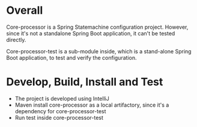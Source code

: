 # Overall
Core-processor is a Spring Statemachine configuration project. However, since it's not a standalone Spring Boot application, it can't be tested directly.

Core-processor-test is a sub-module inside, which is a stand-alone Spring Boot application, to test and verify the configuration.

# Develop, Build, Install and Test
- The project is developed using IntelliJ
- Maven install core-processor as a local artifactory, since it's a dependency for core-processor-test
- Run test inside core-processor-test